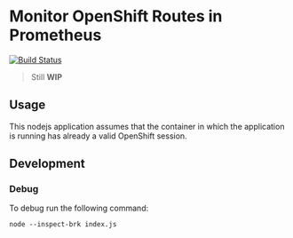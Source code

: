 # Monitor OpenShift Routes in Prometheus

[![Build Status](https://travis-ci.org/toolisticon/oc-routes-prometheus-exporter.svg?branch=master)](https://travis-ci.org/toolisticon/oc-routes-prometheus-exporter)

> Still **WIP**

## Usage

This nodejs application assumes that the container in which the application is running has already a valid OpenShift session.

## Development

### Debug

To debug run the following command:
```
node --inspect-brk index.js
```